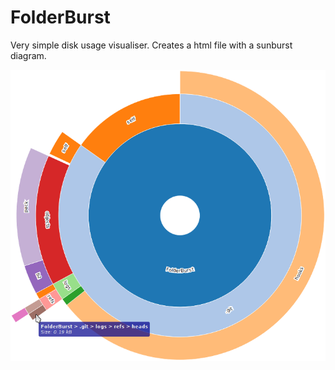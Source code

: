 # FolderBurst
Very simple disk usage visualiser. Creates a html file with a sunburst diagram.

![example](example.png)